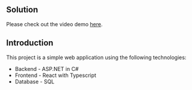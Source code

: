 ## Solution

Please check out the video demo [here](https://drive.google.com/file/d/1Qyx-a-GpN0KrLw3Lb-Qe_uf3iXprhV20/view?usp=sharing).

## Introduction
This project is a simple web application using the following technologies:
- Backend - ASP.NET in C#
- Frontend - React with Typescript
- Database - SQL
